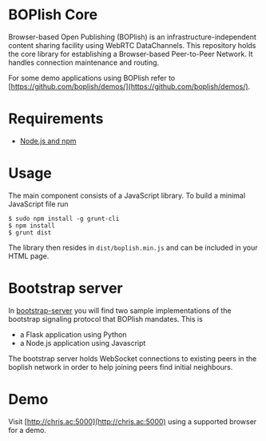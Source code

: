 BOPlish Core
============

Browser-based Open Publishing (BOPlish) is an infrastructure-independent content
sharing facility using WebRTC DataChannels. This repository holds the core
library for establishing a Browser-based Peer-to-Peer Network. It handles
connection maintenance and routing.

For some demo applications using BOPlish refer to
    [https://github.com/boplish/demos/](https://github.com/boplish/demos/).

Requirements
============

* [Node.js and npm](http://nodejs.org/download/)

Usage
=====

The main component consists of a JavaScript library. To build a minimal
JavaScript file run

    $ sudo npm install -g grunt-cli
    $ npm install
    $ grunt dist

The library then resides in `dist/boplish.min.js` and can be included in your
HTML page.

Bootstrap server
================

In [bootstrap-server](bootstrap-server) you will find two sample implementations of
the bootstrap signaling protocol that BOPlish mandates. This is 

* a Flask application using Python
* a Node.js application using Javascript

The bootstrap server holds WebSocket connections to existing peers in the boplish network in
order to help joining peers find initial neighbours.

Demo
=======

Visit [http://chris.ac:5000](http://chris.ac:5000) using a supported browser for a demo.
